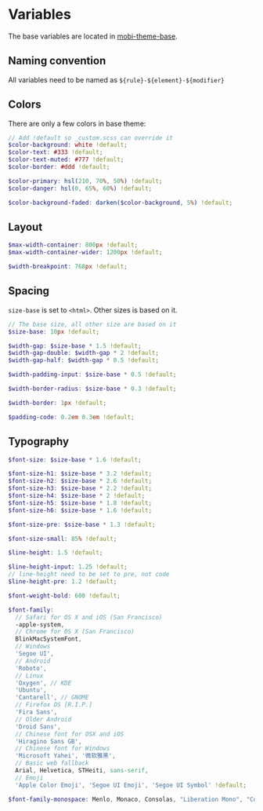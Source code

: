 # Variables

The base variables are located in [mobi-theme-base](https://github.com/mobi-css/mobi-theme-base).

## Naming convention

All variables need to be named as `${rule}-${element}-${modifier}`

## Colors

There are only a few colors in base theme:

```scss
// Add !default so _custom.scss can override it
$color-background: white !default;
$color-text: #333 !default;
$color-text-muted: #777 !default;
$color-border: #ddd !default;

$color-primary: hsl(210, 70%, 50%) !default;
$color-danger: hsl(0, 65%, 60%) !default;

$color-background-faded: darken($color-background, 5%) !default;
```

## Layout

```scss
$max-width-container: 800px !default;
$max-width-container-wider: 1200px !default;

$width-breakpoint: 768px !default;
```

## Spacing

`size-base` is set to `<html>`. Other sizes is based on it.

```scss
// The base size, all other size are based on it
$size-base: 10px !default;

$width-gap: $size-base * 1.5 !default;
$width-gap-double: $width-gap * 2 !default;
$width-gap-half: $width-gap * 0.5 !default;

$width-padding-input: $size-base * 0.5 !default;

$width-border-radius: $size-base * 0.3 !default;

$width-border: 1px !default;

$padding-code: 0.2em 0.3em !default;
```

## Typography

```scss
$font-size: $size-base * 1.6 !default;

$font-size-h1: $size-base * 3.2 !default;
$font-size-h2: $size-base * 2.6 !default;
$font-size-h3: $size-base * 2.2 !default;
$font-size-h4: $size-base * 2 !default;
$font-size-h5: $size-base * 1.8 !default;
$font-size-h6: $size-base * 1.6 !default;

$font-size-pre: $size-base * 1.3 !default;

$font-size-small: 85% !default;

$line-height: 1.5 !default;

$line-height-input: 1.25 !default;
// line-height need to be set to pre, not code
$line-height-pre: 1.2 !default;

$font-weight-bold: 600 !default;

$font-family:
  // Safari for OS X and iOS (San Francisco)
  -apple-system,
  // Chrome for OS X (San Francisco)
  BlinkMacSystemFont,
  // Windows
  'Segoe UI',
  // Android
  'Roboto',
  // Linux
  'Oxygen', // KDE
  'Ubuntu',
  'Cantarell', // GNOME
  // Firefox OS [R.I.P.]
  'Fira Sans',
  // Older Android
  'Droid Sans',
  // Chinese font for OSX and iOS
  'Hiragino Sans GB',
  // Chinese font for Windows
  'Microsoft Yahei', '微软雅黑',
  // Basic web fallback
  Arial, Helvetica, STHeiti, sans-serif,
  // Emoji
  'Apple Color Emoji', 'Segoe UI Emoji', 'Segoe UI Symbol' !default;

$font-family-monospace: Menlo, Monaco, Consolas, "Liberation Mono", "Courier New", monospace !default;
```
